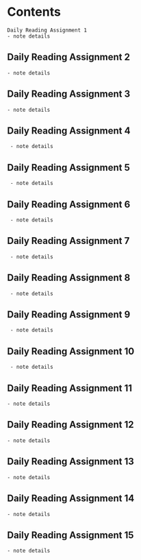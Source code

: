 # Contents
    Daily Reading Assignment 1
    - note details
  
   ## Daily Reading Assignment 2
    - note details 

   ## Daily Reading Assignment 3
    - note details

   ## Daily Reading Assignment 4
     - note details
     
   ## Daily Reading Assignment 5
     - note details
     
   ## Daily Reading Assignment 6
     - note details

   ## Daily Reading Assignment 7
     - note details

   ## Daily Reading Assignment 8
     - note details

   ## Daily Reading Assignment 9
     - note details

   ## Daily Reading Assignment 10
     - note details

   ## Daily Reading Assignment 11
    - note details

   ## Daily Reading Assignment 12
    - note details

   ## Daily Reading Assignment 13
    - note details

   ## Daily Reading Assignment 14
    - note details

   ## Daily Reading Assignment 15
    - note details

